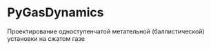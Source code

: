 # PyGasDynamics
Проектирование одноступенчатой метательной (баллистической) установки на сжатом газе
